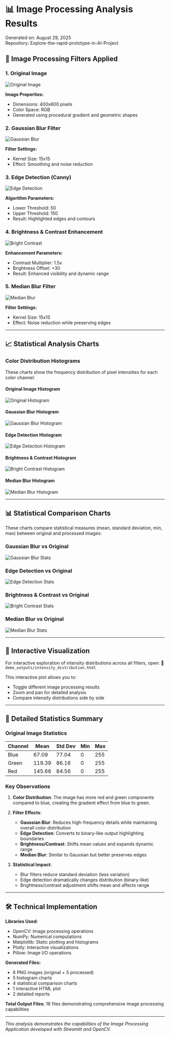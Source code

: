 # 📊 Image Processing Analysis Results

Generated on: August 29, 2025  
Repository: Explore-the-rapid-prototype-in-AI-Project

## 🎨 Image Processing Filters Applied

### 1. Original Image
![Original Image](demo_outputs/01_original.png)

**Image Properties:**
- Dimensions: 400x600 pixels
- Color Space: RGB
- Generated using procedural gradient and geometric shapes

### 2. Gaussian Blur Filter
![Gaussian Blur](demo_outputs/02_gaussian_blur.png)

**Filter Settings:**
- Kernel Size: 15x15
- Effect: Smoothing and noise reduction

### 3. Edge Detection (Canny)
![Edge Detection](demo_outputs/03_edge_detection.png)

**Algorithm Parameters:**
- Lower Threshold: 50
- Upper Threshold: 150
- Result: Highlighted edges and contours

### 4. Brightness & Contrast Enhancement
![Bright Contrast](demo_outputs/04_bright_contrast.png)

**Enhancement Parameters:**
- Contrast Multiplier: 1.5x
- Brightness Offset: +30
- Result: Enhanced visibility and dynamic range

### 5. Median Blur Filter
![Median Blur](demo_outputs/05_median_blur.png)

**Filter Settings:**
- Kernel Size: 15x15
- Effect: Noise reduction while preserving edges

---

## 📈 Statistical Analysis Charts

### Color Distribution Histograms

These charts show the frequency distribution of pixel intensities for each color channel:

#### Original Image Histogram
![Original Histogram](demo_outputs/histogram_original_histogram.png)

#### Gaussian Blur Histogram  
![Gaussian Blur Histogram](demo_outputs/histogram_gaussian_blur_histogram.png)

#### Edge Detection Histogram
![Edge Detection Histogram](demo_outputs/histogram_edge_detection_histogram.png)

#### Brightness & Contrast Histogram
![Bright Contrast Histogram](demo_outputs/histogram_bright_contrast_histogram.png)

#### Median Blur Histogram
![Median Blur Histogram](demo_outputs/histogram_median_blur_histogram.png)

---

## 📊 Statistical Comparison Charts

These charts compare statistical measures (mean, standard deviation, min, max) between original and processed images:

### Gaussian Blur vs Original
![Gaussian Blur Stats](demo_outputs/stats_comparison_gaussian_blur.png)

### Edge Detection vs Original  
![Edge Detection Stats](demo_outputs/stats_comparison_edge_detection.png)

### Brightness & Contrast vs Original
![Bright Contrast Stats](demo_outputs/stats_comparison_bright_contrast.png)

### Median Blur vs Original
![Median Blur Stats](demo_outputs/stats_comparison_median_blur.png)

---

## 🎯 Interactive Visualization

For interactive exploration of intensity distributions across all filters, open:
📁 `demo_outputs/intensity_distribution.html`

This interactive plot allows you to:
- Toggle different image processing results
- Zoom and pan for detailed analysis  
- Compare intensity distributions side by side

---

## 🔢 Detailed Statistics Summary

### Original Image Statistics

| Channel | Mean  | Std Dev | Min | Max |
|---------|-------|---------|-----|-----|
| Blue    | 67.09 | 77.04   | 0   | 255 |
| Green   | 119.39| 86.16   | 0   | 255 |
| Red     | 145.66| 84.56   | 0   | 255 |

### Key Observations

1. **Color Distribution**: The image has more red and green components compared to blue, creating the gradient effect from blue to green.

2. **Filter Effects**:
   - **Gaussian Blur**: Reduces high-frequency details while maintaining overall color distribution
   - **Edge Detection**: Converts to binary-like output highlighting boundaries
   - **Brightness/Contrast**: Shifts mean values and expands dynamic range
   - **Median Blur**: Similar to Gaussian but better preserves edges

3. **Statistical Impact**:
   - Blur filters reduce standard deviation (less variation)
   - Edge detection dramatically changes distribution (binary-like)
   - Brightness/contrast adjustment shifts mean and affects range

---

## 🛠️ Technical Implementation

**Libraries Used:**
- OpenCV: Image processing operations
- NumPy: Numerical computations
- Matplotlib: Static plotting and histograms
- Plotly: Interactive visualizations
- Pillow: Image I/O operations

**Generated Files:**
- 6 PNG images (original + 5 processed)
- 5 histogram charts  
- 4 statistical comparison charts
- 1 interactive HTML plot
- 2 detailed reports

**Total Output Files:** 18 files demonstrating comprehensive image processing capabilities

---

*This analysis demonstrates the capabilities of the Image Processing Application developed with Streamlit and OpenCV.*
